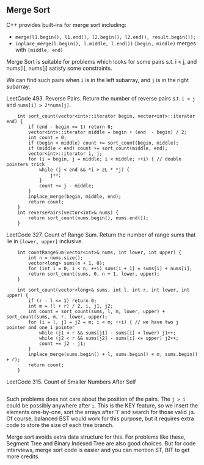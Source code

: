 ## Merge Sort
C++ provides built-ins for merge sort including:
* `merge(l1.begin(), l1.end(), l2.begin(), l2.end(), result.begin());`
* `inplace_merge(l.begin(), l.middle, l.end())` `[begin, middle)` merges with `[middle, end)`

Merge Sort is suitable for problems which looks for some pairs 
s.t. i < j, and nums[i], nums[j] satisfy some constraints.

We can find such pairs when `i` is in the left subarray, and `j` is in the right subarray.

LeetCode 493. Reverse Pairs. Return the number of reverse pairs s.t. `i < j` and `nums[i] > 2*nums[j]`.
```
    int sort_count(vector<int>::iterator begin, vector<int>::iterator end) {
        if (end - begin <= 1) return 0;
        vector<int>::iterator middle = begin + (end  - begin) / 2;
        int count = 0;
        if (begin < middle) count += sort_count(begin, middle);
        if (middle < end) count += sort_count(middle, end);
        vector<int>::iterator i, j;
        for (i = begin, j = middle; i < middle; ++i) { // double pointers trick
            while (j < end && *i > 2L * *j) {
                j++;
            }
            count += j - middle;
        }
        inplace_merge(begin, middle, end);
        return count;
    }
    int reversePairs(vector<int>& nums) {
        return sort_count(nums.begin(), nums.end());
    }
```

LeetCode 327. Count of Range Sum. Return the number of range sums that lie in `[lower, upper]` inclusive.
```
    int countRangeSum(vector<int>& nums, int lower, int upper) {
        int n = nums.size();
        vector<long> sums(n + 1, 0);
        for (int i = 0; i < n; ++i) sums[i + 1] = sums[i] + nums[i];
        return sort_count(sums, 0, n + 1, lower, upper);
    }
    
    int sort_count(vector<long>& sums, int l, int r, int lower, int upper) {
        if (r - l <= 1) return 0;
        int m = (l + r) / 2, i, j1, j2;
        int count = sort_count(sums, l, m, lower, upper) + sort_count(sums, m, r, lower, upper);
        for (i = l, j1 = j2 = m; i < m; ++i) { // we have two j pointer and one i pointer
            while (j1 < r && sums[j1] - sums[i] < lower) j1++; 
            while (j2 < r && sums[j2] - sums[i] <= upper) j2++;
            count += j2 - j1;
        }
        inplace_merge(sums.begin() + l, sums.begin() + m, sums.begin() + r);
        return count;
    }
```

LeetCode 315. Count of Smaller Numbers After Self
```
```

Such problems does not care about the position of the pairs. The `j > i` could be possibly anywhere after `i`. This is the KEY feature, so we insert the elements one-by-one, sort the arrays after 'i' and search for those valid `j`s. Of course, balanced BST would work for this purpose, but it requires extra code to store the size of each tree branch. 

Merge sort avoids extra data structure for this. For problems like these, Segment Tree and Binary Indexed Tree are also good choices. But for code interviews, merge sort code is easier and you can mention ST, BIT to get more credits.


